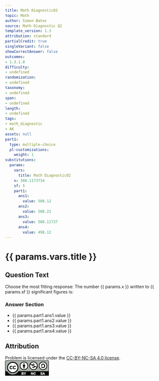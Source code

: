 ```yaml
---
title: Math Diagnostic02
topic: Math
author: Simon Bates
source: Math Diagnostic Q2
template_version: 1.3
attribution: standard
partialCredit: true
singleVariant: false
showCorrectAnswer: false
outcomes:
- 1.3.1.0
difficulty:
- undefined
randomization:
- undefined
taxonomy:
- undefined
span:
- undefined
length:
- undefined
tags:
- math_diagnostic
- AK
assets: null
part1:
  type: multiple-choice
  pl-customizations:
    weight: 1
substitutions:
  params:
    vars:
      title: Math Diagnostic02
    x: 508.1173734
    sf: 5
    part1:
      ans1:
        value: 508.12
      ans2:
        value: 508.22
      ans3:
        value: 508.11737
      ans4:
        value: 498.12
---
```

# {{ params.vars.title }}

## Question Text

Choose the most fitting response:
The number {{ params.x }} written to {{ params.sf }} significant figures is:

### Answer Section

- {{ params.part1.ans1.value }}
- {{ params.part1.ans2.value }}
- {{ params.part1.ans3.value }}
- {{ params.part1.ans4.value }}

## Attribution

Problem is licensed under the [CC-BY-NC-SA 4.0 license](https://creativecommons.org/licenses/by-nc-sa/4.0/).<br> ![The Creative Commons 4.0 license requiring attribution-BY, non-commercial-NC, and share-alike-SA license.](https://raw.githubusercontent.com/firasm/bits/master/by-nc-sa.png)